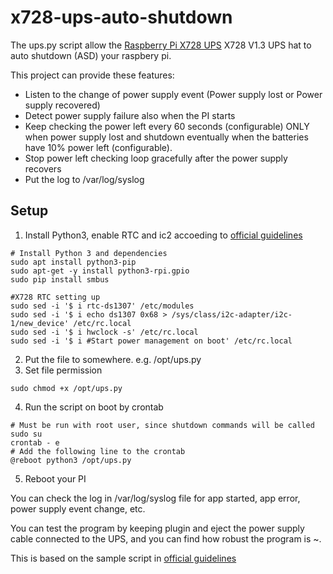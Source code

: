# x728-ups-auto-shutdown

The ups.py script allow the [Raspberry Pi X728 UPS](https://geekworm.com/products/raspberry-pi-x728-max-5-1v-8a-18650-ups-power-management-board)
X728 V1.3 UPS hat to auto shutdown (ASD) your raspbery pi.

This project can provide these features:
- Listen to the change of power supply event (Power supply lost or Power supply recovered)
- Detect power supply failure also when the PI starts
- Keep checking the power left every 60 seconds (configurable) ONLY when power supply lost and shutdown eventually when the batteries have 10% power left (configurable).
- Stop power left checking loop gracefully after the power supply recovers
- Put the log to /var/log/syslog

## Setup
1. Install Python3, enable RTC and ic2 accoeding to [official guidelines](https://github.com/geekworm-com/x728/blob/master/x728.sh)

```
# Install Python 3 and dependencies
sudo apt install python3-pip
sudo apt-get -y install python3-rpi.gpio
sudo pip install smbus

#X728 RTC setting up
sudo sed -i '$ i rtc-ds1307' /etc/modules
sudo sed -i '$ i echo ds1307 0x68 > /sys/class/i2c-adapter/i2c-1/new_device' /etc/rc.local
sudo sed -i '$ i hwclock -s' /etc/rc.local
sudo sed -i '$ i #Start power management on boot' /etc/rc.local
```
2. Put the file to somewhere. e.g. /opt/ups.py
3. Set file permission
```
sudo chmod +x /opt/ups.py
```
4. Run the script on boot by crontab
```
# Must be run with root user, since shutdown commands will be called
sudo su
crontab - e
# Add the following line to the crontab
@reboot python3 /opt/ups.py
```
5. Reboot your PI

You can check the log in /var/log/syslog file for app started, app error, power supply event change, etc.

You can test the program by keeping plugin and eject the power supply cable connected to the UPS, and you can find how robust the program is ~.

This is based on the sample script in [official guidelines](https://github.com/geekworm-com/x728/blob/master/x728.sh)
